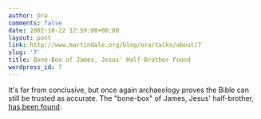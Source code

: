 ```yaml
---
author: Ora
comments: false
date: 2002-10-22 12:59:00+00:00
layout: post
link: http://www.martindale.org/blog/ora/talks/about/7
slug: '7'
title: Bone-Box of James, Jesus' Half-Brother Found
wordpress_id: 7
---
```


It's far from conclusive, but once again archaeology proves the Bible can still be trusted as accurate. The "bone-box" of James, Jesus' half-brother, [has been found](http://www.cnn.com/2002/TECH/science/10/21/jesus.box/index.html).
